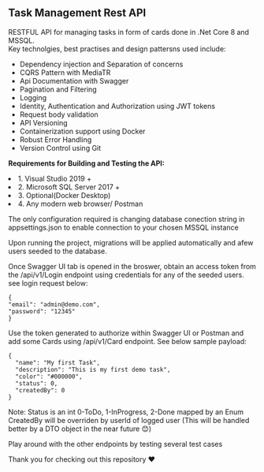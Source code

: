 <h2>Task Management Rest API</h2>
RESTFUL API for managing tasks in form of cards done in .Net Core 8 and MSSQL.<br>
Key technolgies, best practises and design pattersns used include:<br>
<ul>
  <li>Dependency injection and Separation of concerns</li>
  <li>CQRS Pattern with MediaTR</li>
  <li>Api Documentation with Swagger</li>
  <li>Pagination and Filtering</li>
  <li>Logging</li>
  <li>Identity, Authentication and Authorization using JWT tokens</li>
  <li>Request body validation</li>
  <li>API Versioning</li>
  <li>Containerization support using Docker</li>
  <li>Robust Error Handling</li>
  <li>Version Control using Git</li>
</ul>

<b>Requirements for Building and Testing the API:</b><br>
 <li>1. Visual Studio 2019 + </li>
  <li>2. Microsoft SQL Server 2017 + </li>
  <li>3. Optional(Docker Desktop)</li>
  <li>4. Any modern web browser/ Postman </li>
  
The only configuration required is changing database conection string in appsettings.json to enable connection to your chosen MSSQL instance<br>

Upon running the project, migrations will be applied automatically and afew users seeded to the database.<br>

Once Swagger UI tab is opened in the broswer, obtain an access token from the /api/v1/Login endpoint using credentials for any of the seeded users. see login request below:


  ```
  {
  "email": "admin@demo.com",
  "password": "12345"
  }
  ```

Use the token generated to authorize within Swagger UI or Postman and add some Cards using /api/v1/Card endpoint. See below sample payload:

```
{
  "name": "My first Task",
  "description": "This is my first demo task",
  "color": "#000000",
  "status": 0,
  "createdBy": 0
}
```

Note: Status is an int 0-ToDo, 1-InProgress, 2-Done mapped by an Enum<br>
CreatedBy will be overriden by userId of logged user (This will be handled better by a DTO object in the near future :blush:)<br>

Play around with the other endpoints by testing several test cases <br>

Thank you for checking out this repository :heart:



